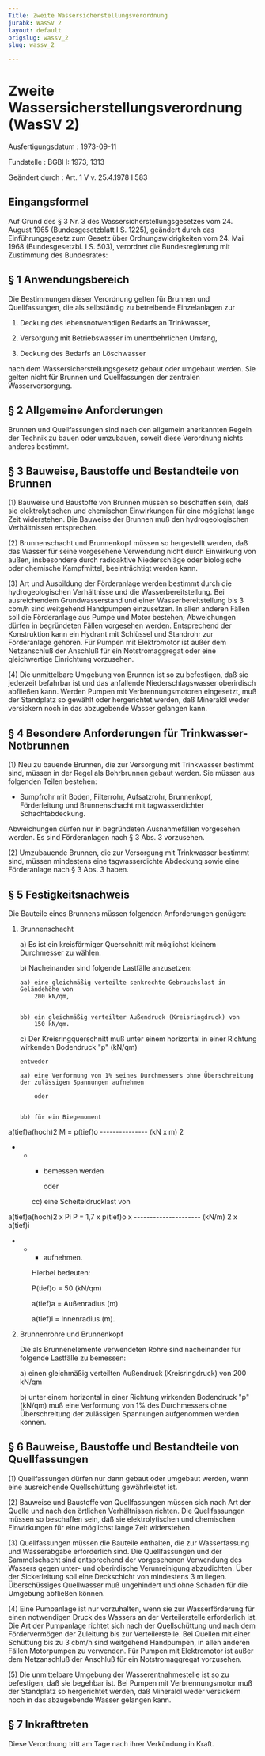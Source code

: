 ```yaml
---
Title: Zweite Wassersicherstellungsverordnung
jurabk: WasSV 2
layout: default
origslug: wassv_2
slug: wassv_2

---
```


# Zweite Wassersicherstellungsverordnung (WasSV 2)

Ausfertigungsdatum
:   1973-09-11

Fundstelle
:   BGBl I: 1973, 1313

Geändert durch
:   Art. 1 V v. 25.4.1978 I 583


## Eingangsformel

Auf Grund des § 3 Nr. 3 des Wassersicherstellungsgesetzes vom 24. August 1965 (Bundesgesetzblatt I S. 1225), geändert durch das Einführungsgesetz zum Gesetz über Ordnungswidrigkeiten vom 24. Mai 1968 (Bundesgesetzbl. I S. 503), verordnet die Bundesregierung mit Zustimmung des Bundesrates:


## § 1 Anwendungsbereich

Die Bestimmungen dieser Verordnung gelten für Brunnen und Quellfassungen, die als selbständig zu betreibende Einzelanlagen zur

1.  Deckung des lebensnotwendigen Bedarfs an Trinkwasser,


2.  Versorgung mit Betriebswasser im unentbehrlichen Umfang,


3.  Deckung des Bedarfs an Löschwasser



nach dem Wassersicherstellungsgesetz gebaut oder umgebaut werden. Sie gelten nicht für Brunnen und Quellfassungen der zentralen Wasserversorgung.


## § 2 Allgemeine Anforderungen

Brunnen und Quellfassungen sind nach den allgemein anerkannten Regeln der Technik zu bauen oder umzubauen, soweit diese Verordnung nichts anderes bestimmt.


## § 3 Bauweise, Baustoffe und Bestandteile von Brunnen

(1) Bauweise und Baustoffe von Brunnen müssen so beschaffen sein, daß sie elektrolytischen und chemischen Einwirkungen für eine möglichst lange Zeit widerstehen. Die Bauweise der Brunnen muß den hydrogeologischen Verhältnissen entsprechen.

(2) Brunnenschacht und Brunnenkopf müssen so hergestellt werden, daß das Wasser für seine vorgesehene Verwendung nicht durch Einwirkung von außen, insbesondere durch radioaktive Niederschläge oder biologische oder chemische Kampfmittel, beeinträchtigt werden kann.

(3) Art und Ausbildung der Förderanlage werden bestimmt durch die hydrogeologischen Verhältnisse und die Wasserbereitstellung. Bei ausreichendem Grundwasserstand und einer Wasserbereitstellung bis
3 cbm/h sind weitgehend Handpumpen einzusetzen. In allen anderen Fällen soll die Förderanlage aus Pumpe und Motor bestehen; Abweichungen dürfen in begründeten Fällen vorgesehen werden. Entsprechend der Konstruktion kann ein Hydrant mit Schlüssel und Standrohr zur Förderanlage gehören. Für Pumpen mit Elektromotor ist außer dem Netzanschluß der Anschluß für ein Notstromaggregat oder eine gleichwertige Einrichtung vorzusehen.

(4) Die unmittelbare Umgebung von Brunnen ist so zu befestigen, daß sie jederzeit befahrbar ist und das anfallende Niederschlagswasser oberirdisch abfließen kann. Werden Pumpen mit Verbrennungsmotoren eingesetzt, muß der Standplatz so gewählt oder hergerichtet werden, daß Mineralöl weder versickern noch in das abzugebende Wasser gelangen kann.


## § 4 Besondere Anforderungen für Trinkwasser-Notbrunnen

(1) Neu zu bauende Brunnen, die zur Versorgung mit Trinkwasser bestimmt sind, müssen in der Regel als Bohrbrunnen gebaut werden. Sie müssen aus folgenden Teilen bestehen:

*   Sumpfrohr mit Boden, Filterrohr, Aufsatzrohr, Brunnenkopf, Förderleitung und Brunnenschacht mit tagwasserdichter Schachtabdeckung.



Abweichungen dürfen nur in begründeten Ausnahmefällen vorgesehen werden. Es sind Förderanlagen nach § 3 Abs. 3 vorzusehen.

(2) Umzubauende Brunnen, die zur Versorgung mit Trinkwasser bestimmt sind, müssen mindestens eine tagwasserdichte Abdeckung sowie eine Förderanlage nach § 3 Abs. 3 haben.


## § 5 Festigkeitsnachweis

Die Bauteile eines Brunnens müssen folgenden Anforderungen genügen:

1.  Brunnenschacht

    a)  Es ist ein kreisförmiger Querschnitt mit möglichst kleinem Durchmesser zu wählen.


    b)  Nacheinander sind folgende Lastfälle anzusetzen:

        aa) eine gleichmäßig verteilte senkrechte Gebrauchslast in Geländehöhe von
            200 kN/qm,


        bb) ein gleichmäßig verteilter Außendruck (Kreisringdruck) von
            150 kN/qm.





    c)  Der Kreisringquerschnitt muß unter einem horizontal in einer Richtung wirkenden Bodendruck
        "p" (kN/qm)

        entweder

        aa) eine Verformung von 1% seines Durchmessers ohne Überschreitung der zulässigen Spannungen aufnehmen

            oder


        bb) für ein Biegemoment









a(tief)a(hoch)2
M = p(tief)o --------------- (kN x m)
2

*
    *
        *   bemessen werden

            oder


        cc) eine Scheiteldrucklast von









a(tief)a(hoch)2 x Pi
P = 1,7 x p(tief)o x --------------------- (kN/m)
2 x a(tief)i

*
    *
        *   aufnehmen.




        Hierbei bedeuten:

        P(tief)o = 50 (kN/qm)

        a(tief)a = Außenradius (m)

        a(tief)i = Innenradius (m).





2.  Brunnenrohre und Brunnenkopf

    Die als Brunnenelemente verwendeten Rohre sind nacheinander für folgende Lastfälle zu bemessen:

    a)  einen gleichmäßig verteilten Außendruck (Kreisringdruck) von
        200 kN/qm


    b)  unter einem horizontal in einer Richtung wirkenden Bodendruck
        "p" (kN/qm) muß eine Verformung von 1% des Durchmessers ohne Überschreitung der zulässigen Spannungen aufgenommen werden können.








## § 6 Bauweise, Baustoffe und Bestandteile von Quellfassungen

(1) Quellfassungen dürfen nur dann gebaut oder umgebaut werden, wenn eine ausreichende Quellschüttung gewährleistet ist.

(2) Bauweise und Baustoffe von Quellfassungen müssen sich nach Art der Quelle und nach den örtlichen Verhältnissen richten. Die Quellfassungen müssen so beschaffen sein, daß sie elektrolytischen und chemischen Einwirkungen für eine möglichst lange Zeit widerstehen.

(3) Quellfassungen müssen die Bauteile enthalten, die zur Wasserfassung und Wasserabgabe erforderlich sind. Die Quellfassungen und der Sammelschacht sind entsprechend der vorgesehenen Verwendung des Wassers gegen unter- und oberirdische Verunreinigung abzudichten. Über der Sickerleitung soll eine Deckschicht von mindestens 3 m liegen. Überschüssiges Quellwasser muß ungehindert und ohne Schaden für die Umgebung abfließen können.

(4) Eine Pumpanlage ist nur vorzuhalten, wenn sie zur Wasserförderung für einen notwendigen Druck des Wassers an der Verteilerstelle erforderlich ist. Die Art der Pumpanlage richtet sich nach der Quellschüttung und nach dem Fördervermögen der Zuleitung bis zur Verteilerstelle. Bei Quellen mit einer Schüttung bis zu
3 cbm/h sind weitgehend Handpumpen, in allen anderen Fällen Motorpumpen zu verwenden. Für Pumpen mit Elektromotor ist außer dem Netzanschluß der Anschluß für ein Notstromaggregat vorzusehen.

(5) Die unmittelbare Umgebung der Wasserentnahmestelle ist so zu befestigen, daß sie begehbar ist. Bei Pumpen mit Verbrennungsmotor muß der Standplatz so hergerichtet werden, daß Mineralöl weder versickern noch in das abzugebende Wasser gelangen kann.


## § 7 Inkrafttreten

Diese Verordnung tritt am Tage nach ihrer Verkündung in Kraft.

